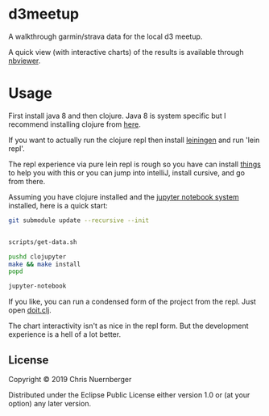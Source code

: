 # d3meetup

A walkthrough garmin/strava data for the local d3 meetup.

A quick view (with interactive charts) of the results is available through [nbviewer](https://nbviewer.jupyter.org/github/cnuernber/d3meetup/blob/0b82d393b581e791cbd5a5a86413b4c615b2e6b2/walkthrough.ipynb).

# Usage

First install java 8 and then clojure.  Java 8 is system specific but I recommend installing clojure from [here](https://clojure.org/guides/getting_started).

If you want to actually run the clojure repl then install [leiningen](https://leiningen.org/) and run 'lein repl'.

The repl experience via pure lein repl is rough so you have can install [things](https://lambdaisland.com/guides/clojure-repls/clojure-repls) to help you with this or you can jump into intelliJ, install cursive, and go from there.

Assuming you have clojure installed and the [jupyter notebook system](https://jupyter.org/install) installed, here is a quick start:

```bash
git submodule update --recursive --init


scripts/get-data.sh

pushd clojupyter
make && make install
popd

jupyter-notebook
```

If you like, you can run a condensed form of the project from the repl.  Just open [doit.clj](src/d3meetup/doit.clj).

The chart interactivity isn't as nice in the repl form.  But the development experience is a hell of a lot better.

## License

Copyright © 2019 Chris Nuernberger

Distributed under the Eclipse Public License either version 1.0 or (at
your option) any later version.
